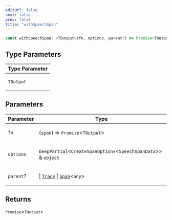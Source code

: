 ```yaml
---
editUrl: false
next: false
prev: false
title: "withSpeechSpan"
---
```


```ts
const withSpeechSpan: <TOutput>(fn, options, parent?) => Promise<TOutput>;
```

## Type Parameters

<table>
<thead>
<tr>
<th>Type Parameter</th>
</tr>
</thead>
<tbody>
<tr>
<td>

`TOutput`

</td>
</tr>
</tbody>
</table>

## Parameters

<table>
<thead>
<tr>
<th>Parameter</th>
<th>Type</th>
</tr>
</thead>
<tbody>
<tr>
<td>

`fn`

</td>
<td>

(`span`) => `Promise`\<`TOutput`\>

</td>
</tr>
<tr>
<td>

`options`

</td>
<td>

`DeepPartial`\<`CreateSpanOptions`\<`SpeechSpanData`\>\> & `object`

</td>
</tr>
<tr>
<td>

`parent`?

</td>
<td>

 \| [`Trace`](/openai-agents-js/openai/agents/classes/trace/) \| [`Span`](/openai-agents-js/openai/agents/classes/span/)\<`any`\>

</td>
</tr>
</tbody>
</table>

## Returns

`Promise`\<`TOutput`\>
